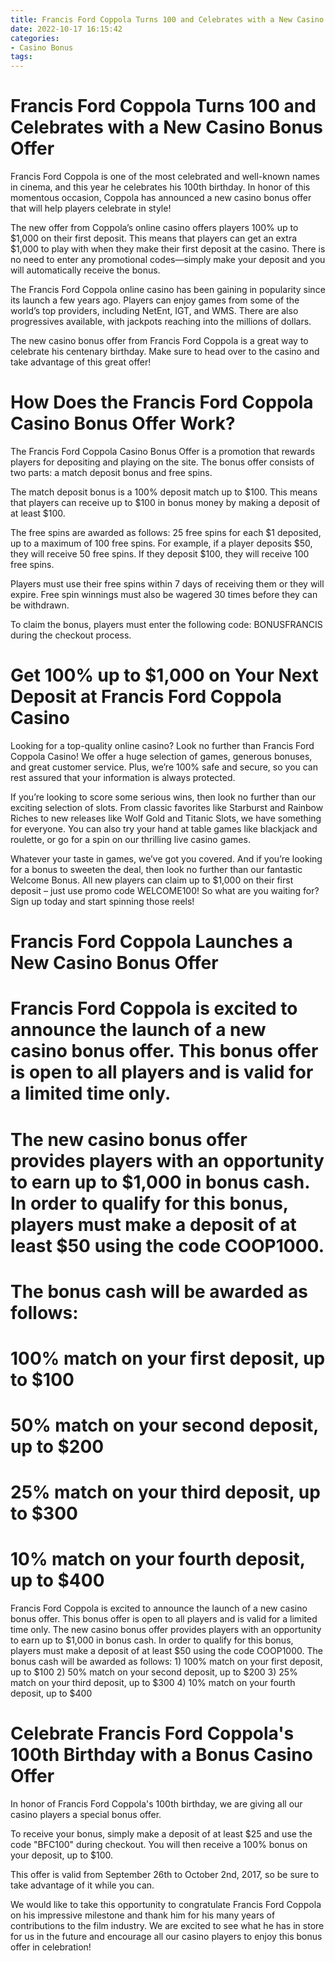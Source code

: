 ```yaml
---
title: Francis Ford Coppola Turns 100 and Celebrates with a New Casino Bonus Offer
date: 2022-10-17 16:15:42
categories:
- Casino Bonus
tags:
---
```



#  Francis Ford Coppola Turns 100 and Celebrates with a New Casino Bonus Offer

Francis Ford Coppola is one of the most celebrated and well-known names in cinema, and this year he celebrates his 100th birthday. In honor of this momentous occasion, Coppola has announced a new casino bonus offer that will help players celebrate in style!

The new offer from Coppola’s online casino offers players 100% up to $1,000 on their first deposit. This means that players can get an extra $1,000 to play with when they make their first deposit at the casino. There is no need to enter any promotional codes—simply make your deposit and you will automatically receive the bonus.

The Francis Ford Coppola online casino has been gaining in popularity since its launch a few years ago. Players can enjoy games from some of the world’s top providers, including NetEnt, IGT, and WMS. There are also progressives available, with jackpots reaching into the millions of dollars.

The new casino bonus offer from Francis Ford Coppola is a great way to celebrate his centenary birthday. Make sure to head over to the casino and take advantage of this great offer!

#  How Does the Francis Ford Coppola Casino Bonus Offer Work?

The Francis Ford Coppola Casino Bonus Offer is a promotion that rewards players for depositing and playing on the site. The bonus offer consists of two parts: a match deposit bonus and free spins.

The match deposit bonus is a 100% deposit match up to $100. This means that players can receive up to $100 in bonus money by making a deposit of at least $100.

The free spins are awarded as follows: 25 free spins for each $1 deposited, up to a maximum of 100 free spins. For example, if a player deposits $50, they will receive 50 free spins. If they deposit $100, they will receive 100 free spins.

Players must use their free spins within 7 days of receiving them or they will expire. Free spin winnings must also be wagered 30 times before they can be withdrawn.

To claim the bonus, players must enter the following code: BONUSFRANCIS during the checkout process.

#  Get 100% up to $1,000 on Your Next Deposit at Francis Ford Coppola Casino

Looking for a top-quality online casino? Look no further than Francis Ford Coppola Casino! We offer a huge selection of games, generous bonuses, and great customer service. Plus, we’re 100% safe and secure, so you can rest assured that your information is always protected.

If you’re looking to score some serious wins, then look no further than our exciting selection of slots. From classic favorites like Starburst and Rainbow Riches to new releases like Wolf Gold and Titanic Slots, we have something for everyone. You can also try your hand at table games like blackjack and roulette, or go for a spin on our thrilling live casino games.

Whatever your taste in games, we’ve got you covered. And if you’re looking for a bonus to sweeten the deal, then look no further than our fantastic Welcome Bonus. All new players can claim up to $1,000 on their first deposit – just use promo code WELCOME100! So what are you waiting for? Sign up today and start spinning those reels!

#  Francis Ford Coppola Launches a New Casino Bonus Offer

# Francis Ford Coppola is excited to announce the launch of a new casino bonus offer. This bonus offer is open to all players and is valid for a limited time only.

# The new casino bonus offer provides players with an opportunity to earn up to $1,000 in bonus cash. In order to qualify for this bonus, players must make a deposit of at least $50 using the code COOP1000.

# The bonus cash will be awarded as follows:

# 100% match on your first deposit, up to $100

# 50% match on your second deposit, up to $200

# 25% match on your third deposit, up to $300

# 10% match on your fourth deposit, up to $400


 Francis Ford Coppola is excited to announce the launch of a new casino bonus offer. This bonus offer is open to all players and is valid for a limited time only. The new casino bonus offer provides players with an opportunity to earn up to $1,000 in bonus cash. In order to qualify for this bonus, players must make a deposit of at least $50 using the code COOP1000. The bonus cash will be awarded as follows: 1) 100% match on your first deposit, up to $100 2) 50% match on your second deposit, up to $200 3) 25% match on your third deposit, up to $300 4) 10% match on your fourth deposit, up to $400

#  Celebrate Francis Ford Coppola's 100th Birthday with a Bonus Casino Offer

In honor of Francis Ford Coppola's 100th birthday, we are giving all our casino players a special bonus offer.

To receive your bonus, simply make a deposit of at least $25 and use the code "BFC100" during checkout. You will then receive a 100% bonus on your deposit, up to $100.

This offer is valid from September 26th to October 2nd, 2017, so be sure to take advantage of it while you can.

We would like to take this opportunity to congratulate Francis Ford Coppola on his impressive milestone and thank him for his many years of contributions to the film industry. We are excited to see what he has in store for us in the future and encourage all our casino players to enjoy this bonus offer in celebration!